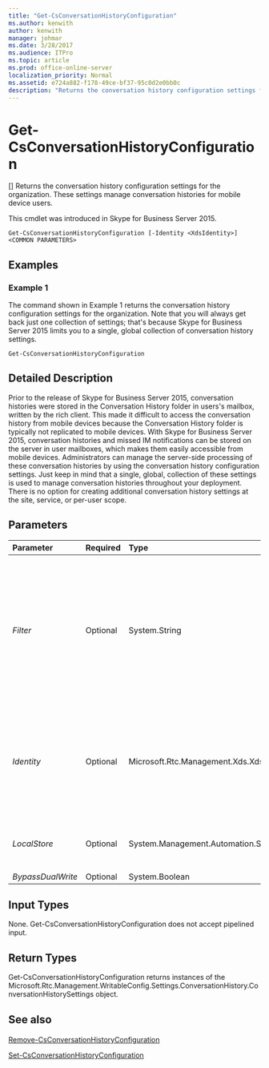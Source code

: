 ```yaml
---
title: "Get-CsConversationHistoryConfiguration"
ms.author: kenwith
author: kenwith
manager: johmar
ms.date: 3/28/2017
ms.audience: ITPro
ms.topic: article
ms.prod: office-online-server
localization_priority: Normal
ms.assetid: e724a882-f178-49ce-bf37-95c0d2e0bb0c
description: "Returns the conversation history configuration settings for the organization. These settings manage conversation histories for mobile device users."
---
```


# Get-CsConversationHistoryConfiguration
[]
Returns the conversation history configuration settings for the organization. These settings manage conversation histories for mobile device users.
  
This cmdlet was introduced in Skype for Business Server 2015.
  
```
Get-CsConversationHistoryConfiguration [-Identity <XdsIdentity>] <COMMON PARAMETERS>

```

## Examples
<a name="Examples"> </a>

### Example 1

The command shown in Example 1 returns the conversation history configuration settings for the organization. Note that you will always get back just one collection of settings; that's because Skype for Business Server 2015 limits you to a single, global collection of conversation history settings.
  
```
Get-CsConversationHistoryConfiguration
```

## Detailed Description
<a name="DetailedDescription"> </a>

Prior to the release of Skype for Business Server 2015, conversation histories were stored in the Conversation History folder in users's mailbox, written by the rich client. This made it difficult to access the conversation history from mobile devices because the Conversation History folder is typically not replicated to mobile devices. With Skype for Business Server 2015, conversation histories and missed IM notifications can be stored on the server in user mailboxes, which makes them easily accessible from mobile devices. Administrators can manage the server-side processing of these conversation histories by using the conversation history configuration settings. Just keep in mind that a single, global, collection of these settings is used to manage conversation histories throughout your deployment. There is no option for creating additional conversation history settings at the site, service, or per-user scope.
  
## Parameters
<a name="DetailedDescription"> </a>

|**Parameter**|**Required**|**Type**|**Description**|
|:-----|:-----|:-----|:-----|
| _Filter_ <br/> |Optional  <br/> |System.String  <br/> |Enables you to use wildcard values when referencing a collection of conversation history configuration settings. Because you can only have a single, global instance of these settings there is no reason to use the Filter parameter. However, if you prefer you can use the following syntax to reference the global settings:  <br/>  `-Filter "g*"` <br/> That syntax brings back all the conversation history configuration settings that have an Identity that begins with the letter "g".  <br/> |
| _Identity_ <br/> |Optional  <br/> |Microsoft.Rtc.Management.Xds.XdsIdentity  <br/> |Unique Identity of the conversation history configuration settings. Because you can only have a single, global instance of these settings, you do not need to specify an Identity when calling the Get-CsConversationHistoryConfiguration cmdlet. If you prefer, however, you can use the following syntax to reference the global settings:  <br/>  `-Identity "global"` <br/> |
| _LocalStore_ <br/> |Optional  <br/> |System.Management.Automation.SwitchParameter  <br/> |Retrieves the conversation history configuration data from the local replica of the Central Management store rather than from the Central Management store itself.  <br/> |
| _BypassDualWrite_ <br/> |Optional  <br/> |System.Boolean  <br/> |PARAMVALUE: $true | $false  <br/> |
   
## Input Types
<a name="InputTypes"> </a>

None. Get-CsConversationHistoryConfiguration does not accept pipelined input.
  
## Return Types
<a name="ReturnTypes"> </a>

Get-CsConversationHistoryConfiguration returns instances of the Microsoft.Rtc.Management.WritableConfig.Settings.ConversationHistory.ConversationHistorySettings object.
  
## See also
<a name="ReturnTypes"> </a>

#### 

[Remove-CsConversationHistoryConfiguration](remove-csconversationhistoryconfiguration.md)
  
[Set-CsConversationHistoryConfiguration](set-csconversationhistoryconfiguration.md)

